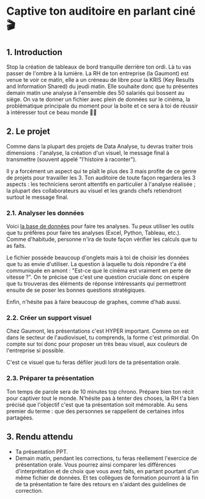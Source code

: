 # Captive ton auditoire en parlant ciné 🎬

## 1. Introduction
Stop la création de tableaux de bord tranquille derrière ton ordi. Là tu vas passer de l'ombre à la lumière. La RH de ton entreprise (la Gaumont) est venue te voir ce matin, elle a un créneau de libre pour la KRIS (Key Results and Information Shared) du jeudi matin. Elle souhaite donc que tu présentes demain matin une analyse à l'ensemble des 50 salariés qui bossent au siège. On va te donner un fichier avec plein de données sur le cinéma, la problématique principale du moment pour la boite et ce sera à toi de réussir à intéresser tout ce beau monde 🎤🎤

## 2. Le projet

Comme dans la plupart des projets de Data Analyse, tu devras traiter trois dimensions : l'analyse, la création d'un visuel, le message final à transmettre (souvent appelé "l'histoire à raconter"). 

Il y a forcément un aspect qui te plaît le plus des 3 mais profite de ce genre de projets pour travailler les 3. Ton auditoire de toute façon regardera les 3 aspects : les techniciens seront attentifs en particulier à l'analyse réalisée ; la plupart des collaborateurs au visuel et les grands chefs retiendront surtout le message final.

### 2.1. Analyser les données

Voici [la base de données](https://docs.google.com/spreadsheets/d/1la1hRu9IZ3sUq2a7aS6bG05y13cYuKpR/edit?usp=sharing&ouid=100767761288291012140&rtpof=true&sd=true) pour faire tes analyses. Tu peux utiliser les outils que tu préfères pour faire tes analyses (Excel, Python, Tableau, etc.). Comme d'habitude, personne n'ira de toute façon vérifier les calculs que tu as faits.

Le fichier possède beaucoup d'onglets mais à toi de choisir les données que tu as envie d'utiliser. La question à laquelle tu dois répondre t'a été communiquée en amont : "Est-ce que le cinéma est vraiment en perte de vitesse ?". On te précise que c'est une question cruciale donc on espère que tu trouveras des éléments de réponse intéressants qui permettront ensuite de se poser les bonnes questions stratégiques.

Enfin, n'hésite pas à faire beaucoup de graphes, comme d'hab aussi.


### 2.2. Créer un support visuel

Chez Gaumont, les présentations c'est HYPER important. Comme on est dans le secteur de l'audiovisuel, tu comprends, la forme c'est primordial. On compte sur toi donc pour proposer un très beau visuel, aux couleurs de l'entreprise si possible.

C'est ce visuel que tu feras défiler jeudi lors de ta présentation orale.

### 2.3. Préparer ta présentation

Ton temps de parole sera de 10 minutes top chrono. Prépare bien ton récit pour captiver tout le monde. N'hésite pas à tenter des choses, la RH t'a bien précisé que l'objectif c'est que ta présentation soit mémorable. Au sens premier du terme : que des personnes se rappellent de certaines infos partagées.

## 3. Rendu attendu
- Ta présentation PPT. 
- Demain matin, pendant les corrections, tu feras réellement l'exercice de présentation orale. Vous pourrez ainsi comparer les différences d'interprétation et de choix que vous avez faits, en partant pourtant d'un même fichier de données. Et tes collègues de formation pourront à la fin de ta présentation te faire des retours en s'aidant des guidelines de correction.
